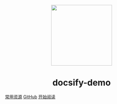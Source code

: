 <p align="center">
<img src="https://ss0.bdstatic.com/70cFvHSh_Q1YnxGkpoWK1HF6hhy/it/u=2481424715,2807309609&fm=26&gp=0.jpg" width="200" height="200"/>
</p>
<h1 align="center">docsify-demo</h1>

[常用资源](https://github.com/wanghouhc/JavaNote.git)
[GitHub](https://github.com/wanghouhc/JavaGuide.git)
[开始阅读](#docsify)




